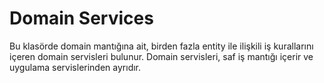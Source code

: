 # Domain Services

Bu klasörde domain mantığına ait, birden fazla entity ile ilişkili iş kurallarını içeren domain servisleri bulunur. Domain servisleri, saf iş mantığı içerir ve uygulama servislerinden ayrıdır.
